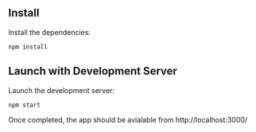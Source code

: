 
## Install

Install the dependencies:

`npm install`

## Launch with Development Server

Launch the development server:

`npm start`

Once completed, the app should be avialable from http://localhost:3000/
